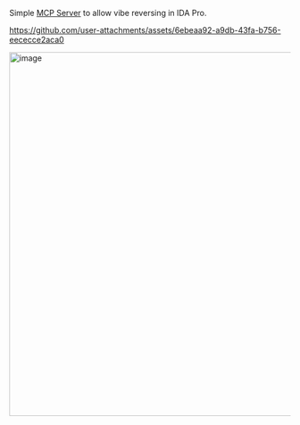 Simple [MCP Server](https://modelcontextprotocol.io/introduction) to allow vibe reversing in IDA Pro.

https://github.com/user-attachments/assets/6ebeaa92-a9db-43fa-b756-eececce2aca0


<img width="1742" height="652" alt="image" src="https://github.com/user-attachments/assets/0fb4aced-03a2-4555-91a6-e55340dd442f" />
